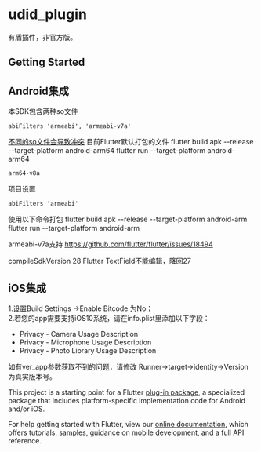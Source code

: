 # udid_plugin

有盾插件，非官方版。

## Getting Started

## Android集成

本SDK包含两种so文件
```
abiFilters 'armeabi', 'armeabi-v7a'
```
[不同的so文件会导致冲突](https://blog.csdn.net/u012400885/article/details/52923765)
目前Flutter默认打包的文件
flutter build apk --release --target-platform android-arm64
flutter run --target-platform android-arm64
```
arm64-v8a
```

项目设置
```
abiFilters 'armeabi'
```
使用以下命令打包
flutter build apk --release --target-platform android-arm
flutter run --target-platform android-arm

armeabi-v7a支持
https://github.com/flutter/flutter/issues/18494


compileSdkVersion 28 Flutter TextField不能编辑，降回27


## iOS集成

1.设置Build Settings ->Enable Bitcode 为No；  
2.若您的app需要支持iOS10系统，请在info.plist里添加以下字段：  
* Privacy - Camera Usage Description
* Privacy - Microphone Usage Description
* Privacy - Photo Library Usage Description

如有ver_app参数获取不到的问题，请修改
Runner->target->identity->Version 为真实版本号。


This project is a starting point for a Flutter
[plug-in package](https://flutter.io/developing-packages/),
a specialized package that includes platform-specific implementation code for
Android and/or iOS.

For help getting started with Flutter, view our 
[online documentation](https://flutter.io/docs), which offers tutorials, 
samples, guidance on mobile development, and a full API reference.

